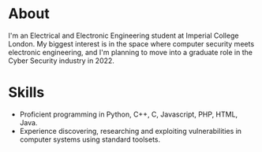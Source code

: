 # About
I'm an Electrical and Electronic Engineering student at Imperial College London. My biggest interest is in the space where computer security meets electronic engineering, and I'm planning to move into a graduate role in the Cyber Security industry in 2022.

# Skills
* Proficient programming in Python, C++, C, Javascript, PHP, HTML, Java.
* Experience discovering, researching and exploiting vulnerabilities in computer systems using standard toolsets.

